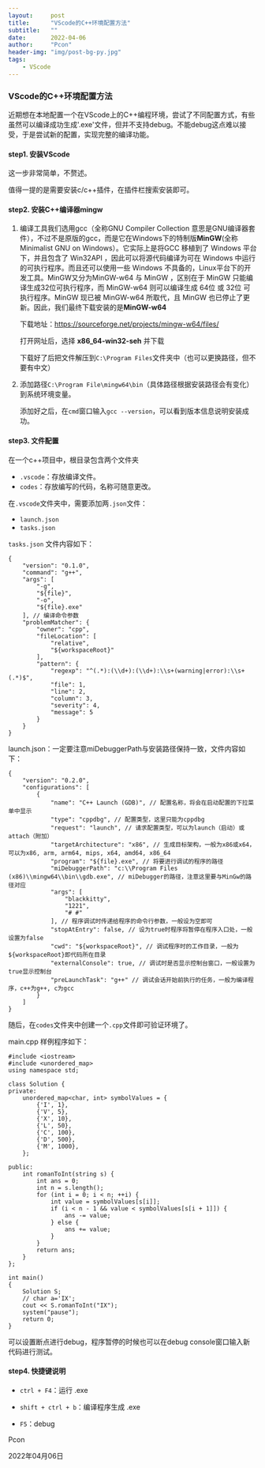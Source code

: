 ```yaml
---
layout:     post
title:      "VScode的C++环境配置方法"
subtitle:   ""
date:       2022-04-06
author:     "Pcon"
header-img: "img/post-bg-py.jpg"
tags:
    - VScode
---
```


### VScode的C++环境配置方法

近期想在本地配置一个在VScode上的C++编程环境，尝试了不同配置方式，有些虽然可以编译成功生成'.exe'文件，但并不支持debug。不能debug这点难以接受，于是尝试新的配置，实现完整的编译功能。

#### step1. 安装VScode

这一步非常简单，不赘述。

 值得一提的是需要安装c/c++插件，在插件栏搜索安装即可。

#### step2. 安装C++编译器mingw

1. 编译工具我们选用gcc（全称GNU Compiler Collection 意思是GNU编译器套件），不过不是原版的gcc，而是它在Windows下的特制版**MinGW**(全称Minimalist GNU on Windows）。它实际上是将GCC 移植到了 Windows 平台下，并且包含了 Win32API ，因此可以将源代码编译为可在 Windows 中运行的可执行程序。而且还可以使用一些 Windows 不具备的，Linux平台下的开发工具。MinGW又分为MinGW-w64 与 MinGW ，区别在于 MinGW 只能编译生成32位可执行程序，而 MinGW-w64 则可以编译生成 64位 或 32位 可执行程序。MinGW 现已被 MinGW-w64 所取代，且 MinGW 也已停止了更新。因此，我们最终下载安装的是**MinGW-w64**

   下载地址：https://sourceforge.net/projects/mingw-w64/files/

   打开网址后，选择 **x86_64-win32-seh** 并下载

   下载好了后把文件解压到`C:\Program Files`文件夹中（也可以更换路径，但不要有中文）

2. 添加路径`C:\Program File\mingw64\bin`（具体路径根据安装路径会有变化）到系统环境变量。

   添加好之后，在`cmd`窗口输入`gcc --version`，可以看到版本信息说明安装成功。

#### step3. 文件配置

在一个c++项目中，根目录包含两个文件夹

- `.vscode`：存放编译文件。
- `codes`：存放编写的代码，名称可随意更改。

在`.vscode`文件夹中，需要添加两`.json`文件：

- `launch.json`
- `tasks.json`

`tasks.json` 文件内容如下：

```
{
    "version": "0.1.0",
    "command": "g++",
    "args": [
        "-g",
        "${file}",
        "-o",
        "${file}.exe"
    ], // 编译命令参数
    "problemMatcher": {
        "owner": "cpp",
        "fileLocation": [
            "relative",
            "${workspaceRoot}"
        ],
        "pattern": {
            "regexp": "^(.*):(\\d+):(\\d+):\\s+(warning|error):\\s+(.*)$",
            "file": 1,
            "line": 2,
            "column": 3,
            "severity": 4,
            "message": 5
        }
    }
}
```

launch.json：一定要注意miDebuggerPath与安装路径保持一致，文件内容如下：

```
{
    "version": "0.2.0",
    "configurations": [
        {
            "name": "C++ Launch (GDB)", // 配置名称，将会在启动配置的下拉菜单中显示
            "type": "cppdbg", // 配置类型，这里只能为cppdbg
            "request": "launch", // 请求配置类型，可以为launch（启动）或attach（附加）
            "targetArchitecture": "x86", // 生成目标架构，一般为x86或x64，可以为x86, arm, arm64, mips, x64, amd64, x86_64
            "program": "${file}.exe", // 将要进行调试的程序的路径
            "miDebuggerPath": "c:\\Program Files (x86)\\mingw64\\bin\\gdb.exe", // miDebugger的路径，注意这里要与MinGw的路径对应
            "args": [
                "blackkitty",
                "1221",
                "# #"
            ], // 程序调试时传递给程序的命令行参数，一般设为空即可
            "stopAtEntry": false, // 设为true时程序将暂停在程序入口处，一般设置为false
            "cwd": "${workspaceRoot}", // 调试程序时的工作目录，一般为${workspaceRoot}即代码所在目录
            "externalConsole": true, // 调试时是否显示控制台窗口，一般设置为true显示控制台
            "preLaunchTask": "g++" // 调试会话开始前执行的任务，一般为编译程序，c++为g++, c为gcc
        }
    ]
}
```

随后，在`codes`文件夹中创建一个`.cpp`文件即可验证环境了。

main.cpp 样例程序如下：

```
#include <iostream>
#include <unordered_map>
using namespace std;

class Solution {
private:
    unordered_map<char, int> symbolValues = {
        {'I', 1},
        {'V', 5},
        {'X', 10},
        {'L', 50},
        {'C', 100},
        {'D', 500},
        {'M', 1000},
    };

public:
    int romanToInt(string s) {
        int ans = 0;
        int n = s.length();
        for (int i = 0; i < n; ++i) {
            int value = symbolValues[s[i]];
            if (i < n - 1 && value < symbolValues[s[i + 1]]) {
                ans -= value;
            } else {
                ans += value;
            }
        }
        return ans;
    }
};

int main()
{
    Solution S; 
    // char a='IX';
    cout << S.romanToInt("IX");
    system("pause");
    return 0;
}

```

可以设置断点进行debug，程序暂停的时候也可以在debug console窗口输入新代码进行测试。

#### step4. 快捷键说明

- `ctrl + F4`：运行 .exe

- `shift + ctrl + b`：编译程序生成 .exe
- `F5`：debug



Pcon

2022年04月06日
